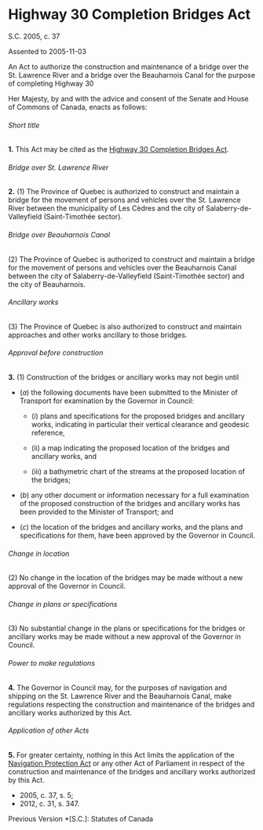 # Highway 30 Completion Bridges Act

S.C. 2005, c. 37

Assented to 2005-11-03

An Act to authorize the construction and maintenance of a bridge over the St. Lawrence River and a bridge over the Beauharnois Canal for the purpose of completing Highway 30

Her Majesty, by and with the advice and consent of the Senate and House of Commons of Canada, enacts as follows:

###### Short title

**1.** This Act may be cited as the [Highway 30 Completion Bridges Act](/canada/eng/acts/H/H-3.8.md).

###### Bridge over St. Lawrence River

**2.** (1) The Province of Quebec is authorized to construct and maintain a bridge for the movement of persons and vehicles over the St. Lawrence River between the municipality of Les Cèdres and the city of Salaberry-de-Valleyfield (Saint-Timothée sector).

###### Bridge over Beauharnois Canal

(2) The Province of Quebec is authorized to construct and maintain a bridge for the movement of persons and vehicles over the Beauharnois Canal between the city of Salaberry-de-Valleyfield (Saint-Timothée sector) and the city of Beauharnois.

###### Ancillary works

(3) The Province of Quebec is also authorized to construct and maintain approaches and other works ancillary to those bridges.

###### Approval before construction

**3.** (1) Construction of the bridges or ancillary works may not begin until

  * (_a_) the following documents have been submitted to the Minister of Transport for examination by the Governor in Council:

    * (i) plans and specifications for the proposed bridges and ancillary works, indicating in particular their vertical clearance and geodesic reference,

    * (ii) a map indicating the proposed location of the bridges and ancillary works, and

    * (iii) a bathymetric chart of the streams at the proposed location of the bridges;

  * (_b_) any other document or information necessary for a full examination of the proposed construction of the bridges and ancillary works has been provided to the Minister of Transport; and

  * (_c_) the location of the bridges and ancillary works, and the plans and specifications for them, have been approved by the Governor in Council.

###### Change in location

(2) No change in the location of the bridges may be made without a new approval of the Governor in Council.

###### Change in plans or specifications

(3) No substantial change in the plans or specifications for the bridges or ancillary works may be made without a new approval of the Governor in Council.

###### Power to make regulations

**4.** The Governor in Council may, for the purposes of navigation and shipping on the St. Lawrence River and the Beauharnois Canal, make regulations respecting the construction and maintenance of the bridges and ancillary works authorized by this Act.

###### Application of other Acts

**5.** For greater certainty, nothing in this Act limits the application of the [Navigation Protection Act](/canada/eng/acts/N/N-22.md) or any other Act of Parliament in respect of the construction and maintenance of the bridges and ancillary works authorized by this Act.

  * 2005, c. 37, s. 5;
  * 2012, c. 31, s. 347.

Previous Version
  *[S.C.]: Statutes of Canada
